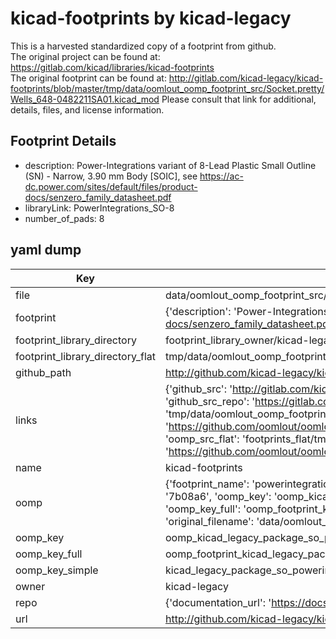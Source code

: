 # kicad-footprints by kicad-legacy  
This is a harvested standardized copy of a footprint from github.  
The original project can be found at:  
https://gitlab.com/kicad/libraries/kicad-footprints  
The original footprint can be found at:
http://gitlab.com/kicad-legacy/kicad-footprints/blob/master/tmp/data/oomlout_oomp_footprint_src/Socket.pretty/Wells_648-0482211SA01.kicad_mod
Please consult that link for additional, details, files, and license information.  
## Footprint Details
* description: Power-Integrations variant of 8-Lead Plastic Small Outline (SN) - Narrow, 3.90 mm Body [SOIC], see https://ac-dc.power.com/sites/default/files/product-docs/senzero_family_datasheet.pdf  
* libraryLink: PowerIntegrations_SO-8  
* number_of_pads: 8  
## yaml dump  
| Key | Value |  
| --- | --- |  
| file | data/oomlout_oomp_footprint_src/kicad-footprints/Package_SO.pretty/PowerIntegrations_SO-8.kicad_mod |  
| footprint | {'description': 'Power-Integrations variant of 8-Lead Plastic Small Outline (SN) - Narrow, 3.90 mm Body [SOIC], see https://ac-dc.power.com/sites/default/files/product-docs/senzero_family_datasheet.pdf', 'libraryLink': 'PowerIntegrations_SO-8', 'number_of_pads': 8} |  
| footprint_library_directory | footprint_library_owner/kicad-legacy_kicad-footprints |  
| footprint_library_directory_flat | tmp/data/oomlout_oomp_footprint_src/footprints_flat/kicad_legacy_package_so_powerintegrations_so_8/working |  
| github_path | http://github.com/kicad-legacy/kicad-footprints/blob/master/tmp/data/oomlout_oomp_footprint_src/Package_SO.pretty/PowerIntegrations_SO-8.kicad_mod |  
| links | {'github_src': 'http://gitlab.com/kicad-legacy/kicad-footprints/blob/master/tmp/data/oomlout_oomp_footprint_src/Socket.pretty/Wells_648-0482211SA01.kicad_mod', 'github_src_repo': 'https://gitlab.com/kicad/libraries/kicad-footprints', 'oomp_bot': 'tmp/data/oomlout_oomp_footprint_src/footprints/kicad_legacy_package_so_powerintegrations_so_8/working', 'oomp_bot_github': 'https://github.com/oomlout/oomlout_oomp_footprint_bot/tree/main/tmp/data/oomlout_oomp_footprint_src/footprints/kicad_legacy_package_so_powerintegrations_so_8/working', 'oomp_src_flat': 'footprints_flat/tmp/data/oomlout_oomp_footprint_src/footprints_flat/kicad_legacy_package_so_powerintegrations_so_8/working', 'oomp_src_flat_github': 'https://github.com/oomlout/oomlout_oomp_footprint_src/tree/main/tmp/data/oomlout_oomp_footprint_src/footprints_flat/kicad_legacy_package_so_powerintegrations_so_8/working'} |  
| name | kicad-footprints |  
| oomp | {'footprint_name': 'powerintegrations_so_8', 'library_name': 'package_so', 'md5': '7b08a6bca800c1fe241acc6d3ca03ce0', 'md5_10': '7b08a6bca8', 'md5_5': '7b08a', 'md5_6': '7b08a6', 'oomp_key': 'oomp_kicad_legacy_package_so_powerintegrations_so_8', 'oomp_key_extra': 'oomp_footprint_kicad_legacy_package_so_powerintegrations_so_8', 'oomp_key_full': 'oomp_footprint_kicad_legacy_package_so_powerintegrations_so_8_7b08a6', 'oomp_key_simple': 'kicad_legacy_package_so_powerintegrations_so_8', 'original_filename': 'data/oomlout_oomp_footprint_src/kicad-footprints/Package_SO.pretty/PowerIntegrations_SO-8.kicad_mod', 'owner_name': 'kicad_legacy'} |  
| oomp_key | oomp_kicad_legacy_package_so_powerintegrations_so_8 |  
| oomp_key_full | oomp_footprint_kicad_legacy_package_so_powerintegrations_so_8 |  
| oomp_key_simple | kicad_legacy_package_so_powerintegrations_so_8 |  
| owner | kicad-legacy |  
| repo | {'documentation_url': 'https://docs.github.com/rest/repos/repos#get-a-repository', 'message': 'Not Found'} |  
| url | http://github.com/kicad-legacy/kicad-footprints |  

